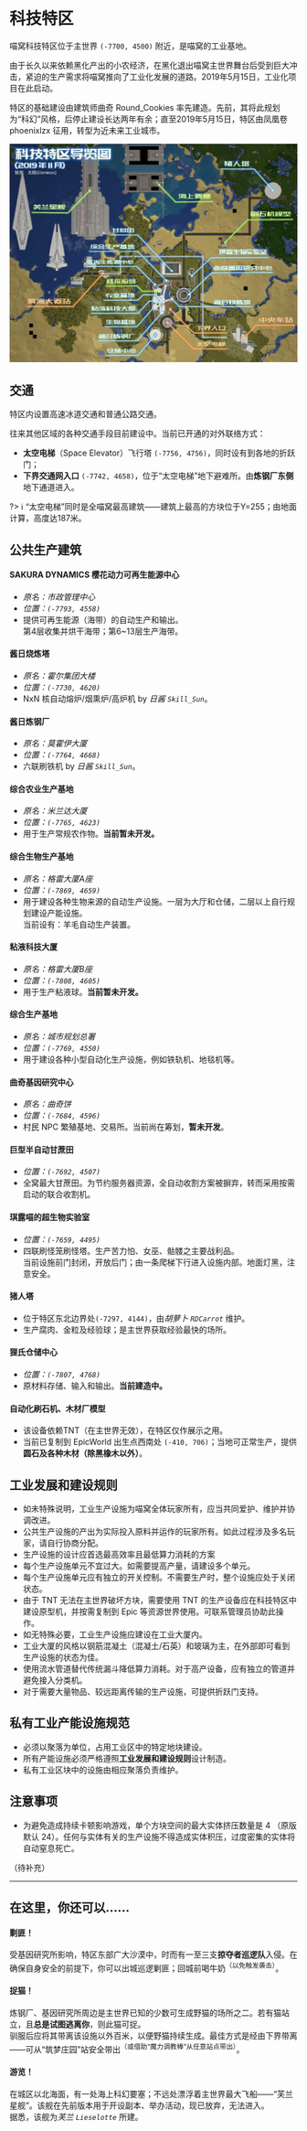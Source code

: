 # 科技特区

喵窝科技特区位于主世界 `(-7700, 4500)` 附近，是喵窝的工业基地。

由于长久以来依赖黑化产出的小农经济，在黑化退出喵窝主世界舞台后受到巨大冲击，紧迫的生产需求将喵窝推向了工业化发展的道路。2019年5月15日，工业化项目在此启动。

特区的基础建设由建筑师曲奇 Round_Cookies 率先建造。先前，其将此规划为“科幻”风格，后停止建设长达两年有余；直至2019年5月15日，特区由凤凰卷 phoenixlzx 征用，转型为近未来工业城市。

![科技特区导览图](../../assets/images/realms/hitech-industries-guide.jpg)

## 交通

特区内设置高速冰道交通和普通公路交通。

往来其他区域的各种交通手段目前建设中。当前已开通的对外联络方式：
- **太空电梯**（Space Elevator）飞行塔 `(-7756, 4756)`，同时设有到各地的折跃门；
- **下界交通网入口** `(-7742, 4658)`，位于“太空电梯”地下避难所。由**炼钢厂东侧**地下通道进入。

?> :information_source: “太空电梯”同时是全喵窝最高建筑——建筑上最高的方块位于Y=255；由地面计算，高度达187米。

## 公共生产建筑

#### SAKURA DYNAMICS 樱花动力可再生能源中心

- *原名：市政管理中心*  
- *位置：`(-7793, 4558)`*
- 提供可再生能源（海带）的自动生产和输出。  
第4层收集并烘干海带；第6~13层生产海带。

#### 酱日烧炼塔

- *原名：霍尔集团大楼*
- *位置：`(-7730, 4620)`*
- NxN 核自动熔炉/烟熏炉/高炉机 by *日酱 `Skill_Sun`*。

#### 酱日炼钢厂

- *原名：莫霍伊大厦*
- *位置：`(-7764, 4668)`*
- 六联刷铁机 by *日酱 `Skill_Sun`*。

#### 综合农业生产基地
- *原名：米兰达大厦*
- *位置：`(-7765, 4623)`*
- 用于生产常规农作物。**当前暂未开发。**

#### 综合生物生产基地

- *原名：格雷大厦A座*
- *位置：`(-7869, 4659)`*
- 用于建设各种生物来源的自动生产设施。一层为大厅和仓储，二层以上自行规划建设产能设施。  
当前设有：羊毛自动生产装置。

#### 粘液科技大厦
- *原名：格雷大厦B座*
- *位置：`(-7808, 4605)`*
- 用于生产粘液球。**当前暂未开发。**

#### 综合生产基地
- *原名：城市规划总署*  
- *位置：`(-7769, 4550)`*
- 用于建设各种小型自动化生产设施，例如铁轨机、地毯机等。

#### 曲奇基因研究中心
- *原名：曲奇饼*  
- *位置：`(-7684, 4596)`*
- 村民 NPC 繁殖基地、交易所。当前尚在筹划，**暂未开发**。

#### 巨型半自动甘蔗田
- *位置：`(-7692, 4507)`*
- 全窝最大甘蔗田。为节约服务器资源，全自动收割方案被摒弃，转而采用按需启动的联合收割机。

#### 琪露喵的超生物实验室

- *位置：`(-7659, 4495)`*
- 四联刷怪笼刷怪塔。生产苦力怕、女巫、骷髅之主要战利品。  
当前设施前门封闭，开放后门；由一条爬梯下行进入设施内部。地面灯黑，注意安全。

#### 猪人塔
- 位于特区东北边界处`(-7297, 4144)`，由*胡萝卜 `RDCarrot`* 维护。  
- 生产腐肉、金粒及经验球；是主世界获取经验最快的场所。

#### 狸氏仓储中心
- *位置：`(-7807, 4768)`*
- 原材料存储、输入和输出。**当前建造中。**

#### 自动化刷石机、木材厂模型
- 该设备依赖TNT（在主世界无效），在特区仅作展示之用。
- 当前已复制到 EpicWorld 出生点西南处 `(-410, 706)`；当地可正常生产，提供**圆石及各种木材（除黑橡木以外）**。



## 工业发展和建设规则

- 如未特殊说明，工业生产设施为喵窝全体玩家所有，应当共同爱护、维护并协调改进。
- 公共生产设施的产出为实际投入原料并运作的玩家所有。如此过程涉及多名玩家，请自行协商分配。
- 生产设施的设计应首选最高效率且最低算力消耗的方案
- 每个生产设施单元不宜过大。如需要提高产量，请建设多个单元。
- 每个生产设施单元应有独立的开关控制。不需要生产时，整个设施应处于关闭状态。
- 由于 TNT 无法在主世界破坏方块，需要使用 TNT 的生产设备应在科技特区中建设原型机，并按需复制到 Epic 等资源世界使用。可联系管理员协助此操作。
- 如无特殊必要，工业生产设施应建设在工业大厦内。
- 工业大厦的风格以钢筋混凝土（混凝土/石英）和玻璃为主，在外部即可看到生产设施的状态为佳。
- 使用流水管道替代传统漏斗降低算力消耗。对于高产设备，应有独立的管道并避免接入分类机。
- 对于需要大量物品、较远距离传输的生产设施，可提供折跃门支持。

## 私有工业产能设施规范

- 必须以聚落为单位，占用工业区中的特定地块建设。
- 所有产能设施必须严格遵照**工业发展和建设规则**设计制造。
- 私有工业区块中的设施由相应聚落负责维护。

## 注意事项

- 为避免造成持续卡顿影响游戏，单个方块空间的最大实体挤压数量是 4 （原版默认 24）。任何与实体有关的生产设施不得造成实体积压，过度密集的实体将自动窒息死亡。

（待补充）

- - -
## 在这里，你还可以……
#### 剿匪！
受基因研究所影响，特区东部广大沙漠中，时而有一至三支**掠夺者巡逻队**入侵。在确保自身安全的前提下，你可以出城巡逻剿匪；回城前喝牛奶<sup>（以免触发袭击）</sup>。

#### 捉猫！
炼钢厂、基因研究所周边是主世界已知的少数可生成野猫的场所之二。若有猫站立，且**总是试图逃离你**，则此猫可捉。  
驯服后应将其带离该设施以外百米，以便野猫持续生成。最佳方式是经由下界带离——可从“筑梦庄园”站安全带出<sup>（或借助“魔力调教棒”从任意站点带出）</sup>。

#### 游览！
在城区以北海面，有一处海上科幻要塞；不远处漂浮着主世界最大飞船——“芙兰星舰”。该舰在先前版本用于开设副本、举办活动，现已放弃，无法进入。  
据悉，该舰为*芙兰 `Lieselotte`* 所建。
